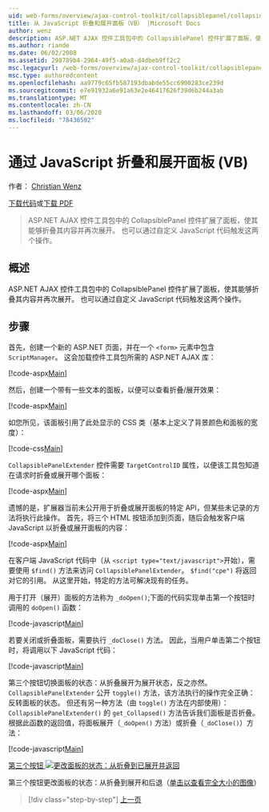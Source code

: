 ```yaml
---
uid: web-forms/overview/ajax-control-toolkit/collapsiblepanel/collapsing-and-expanding-a-panel-from-javascript-vb
title: 从 JavaScript 折叠和展开面板（VB） |Microsoft Docs
author: wenz
description: ASP.NET AJAX 控件工具包中的 CollapsiblePanel 控件扩展了面板，使其能够折叠其内容并将其展开 。
ms.author: riande
ms.date: 06/02/2008
ms.assetid: 298789b4-2964-49f5-a0a8-d4dbeb9ff2c2
msc.legacyurl: /web-forms/overview/ajax-control-toolkit/collapsiblepanel/collapsing-and-expanding-a-panel-from-javascript-vb
msc.type: authoredcontent
ms.openlocfilehash: aa9779c65fb587193dbabde55cc6900283ce239d
ms.sourcegitcommit: e7e91932a6e91a63e2e46417626f39d6b244a3ab
ms.translationtype: MT
ms.contentlocale: zh-CN
ms.lasthandoff: 03/06/2020
ms.locfileid: "78430592"
---
```

# <a name="collapsing-and-expanding-a-panel-from-javascript-vb"></a>通过 JavaScript 折叠和展开面板 (VB)

作者： [Christian Wenz](https://github.com/wenz)

[下载代码](https://download.microsoft.com/download/8/a/a/8aab3c3e-de6f-463f-805c-5fda567eef6e/CollapsiblePanel1.vb.zip)或[下载 PDF](https://download.microsoft.com/download/b/6/a/b6ae89ee-df69-4c87-9bfb-ad1eb2b23373/collapsiblepanel1VB.pdf)

> ASP.NET AJAX 控件工具包中的 CollapsiblePanel 控件扩展了面板，使其能够折叠其内容并再次展开。 也可以通过自定义 JavaScript 代码触发这两个操作。

## <a name="overview"></a>概述

ASP.NET AJAX 控件工具包中的 CollapsiblePanel 控件扩展了面板，使其能够折叠其内容并再次展开。 也可以通过自定义 JavaScript 代码触发这两个操作。

## <a name="steps"></a>步骤

首先，创建一个新的 ASP.NET 页面，并在一个 `<form>` 元素中包含 `ScriptManager`。 这会加载控件工具包所需的 ASP.NET AJAX 库：

[!code-aspx[Main](collapsing-and-expanding-a-panel-from-javascript-vb/samples/sample1.aspx)]

然后，创建一个带有一些文本的面板，以便可以查看折叠/展开效果：

[!code-aspx[Main](collapsing-and-expanding-a-panel-from-javascript-vb/samples/sample2.aspx)]

如您所见，该面板引用了此处显示的 CSS 类（基本上定义了背景颜色和面板的宽度）：

[!code-css[Main](collapsing-and-expanding-a-panel-from-javascript-vb/samples/sample3.css)]

`CollapsiblePanelExtender` 控件需要 `TargetControlID` 属性，以便该工具包知道在请求时折叠或展开哪个面板：

[!code-aspx[Main](collapsing-and-expanding-a-panel-from-javascript-vb/samples/sample4.aspx)]

遗憾的是，扩展器当前未公开用于折叠或展开面板的特定 API，但某些未记录的方法将执行此操作。 首先，将三个 HTML 按钮添加到页面，随后会触发客户端 JavaScript 以折叠或展开面板的内容：

[!code-aspx[Main](collapsing-and-expanding-a-panel-from-javascript-vb/samples/sample5.aspx)]

在客户端 JavaScript 代码中（从 `<script type="text/javascript">`开始），需要使用 `$find()` 方法来访问 `CollapsiblePanelExtender`。 `$find("cpe")` 将返回对它的引用。 从这里开始，特定的方法可解决现有的任务。

用于打开（展开）面板的方法称为 `_doOpen()`;下面的代码实现单击第一个按钮时调用的 `doOpen()` 函数：

[!code-javascript[Main](collapsing-and-expanding-a-panel-from-javascript-vb/samples/sample6.js)]

若要关闭或折叠面板，需要执行 `_doClose()` 方法。 因此，当用户单击第二个按钮时，将调用以下 JavaScript 代码：

[!code-javascript[Main](collapsing-and-expanding-a-panel-from-javascript-vb/samples/sample7.js)]

第三个按钮切换面板的状态：从折叠展开为展开状态，反之亦然。 `CollapsiblePanelExtender` 公开 `toggle()` 方法，该方法执行的操作完全正确：反转面板的状态。 但还有另一种方法（由 `toggle()` 方法在内部使用）： `CollapsiblePanelExtender()` 的 `get_Collapsed()` 方法告诉我们面板是否折叠。 根据此函数的返回值，将面板展开（`_doOpen()` 方法）或折叠（`_doClose()`）方法：

[!code-javascript[Main](collapsing-and-expanding-a-panel-from-javascript-vb/samples/sample8.js)]

[第三个按钮 ![更改面板的状态：从折叠到已展开并返回](collapsing-and-expanding-a-panel-from-javascript-vb/_static/image2.png)](collapsing-and-expanding-a-panel-from-javascript-vb/_static/image1.png)

第三个按钮更改面板的状态：从折叠到展开和后退（[单击以查看完全大小的图像](collapsing-and-expanding-a-panel-from-javascript-vb/_static/image3.png)）

> [!div class="step-by-step"]
> [上一页](collapsing-and-expanding-a-panel-from-javascript-cs.md)
